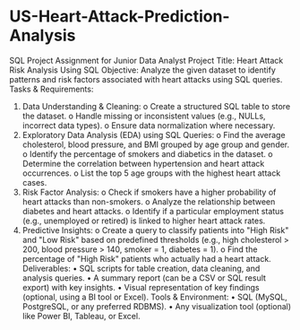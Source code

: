 # US-Heart-Attack-Prediction-Analysis
SQL Project Assignment for Junior Data Analyst
Project Title: Heart Attack Risk Analysis Using SQL
Objective:
Analyze the given dataset to identify patterns and risk factors associated with heart attacks using SQL queries.
Tasks & Requirements:
1.	Data Understanding & Cleaning:
o	Create a structured SQL table to store the dataset.
o	Handle missing or inconsistent values (e.g., NULLs, incorrect data types).
o	Ensure data normalization where necessary.
2.	Exploratory Data Analysis (EDA) using SQL Queries:
o	Find the average cholesterol, blood pressure, and BMI grouped by age group and gender.
o	Identify the percentage of smokers and diabetics in the dataset.
o	Determine the correlation between hypertension and heart attack occurrences.
o	List the top 5 age groups with the highest heart attack cases.
3.	Risk Factor Analysis:
o	Check if smokers have a higher probability of heart attacks than non-smokers.
o	Analyze the relationship between diabetes and heart attacks.
o	Identify if a particular employment status (e.g., unemployed or retired) is linked to higher heart attack rates.
4.	Predictive Insights:
o	Create a query to classify patients into "High Risk" and "Low Risk" based on predefined thresholds (e.g., high cholesterol > 200, blood pressure > 140, smoker = 1, diabetes = 1).
o	Find the percentage of "High Risk" patients who actually had a heart attack.
Deliverables:
•	SQL scripts for table creation, data cleaning, and analysis queries.
•	A summary report (can be a CSV or SQL result export) with key insights.
•	Visual representation of key findings (optional, using a BI tool or Excel).
Tools & Environment:
•	SQL (MySQL, PostgreSQL, or any preferred RDBMS).
•	Any visualization tool (optional) like Power BI, Tableau, or Excel.
